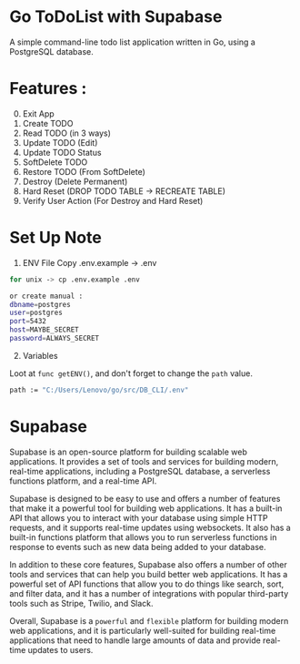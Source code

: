 # Go ToDoList with Supabase

A simple command-line todo list application written in Go, using a PostgreSQL database.

# Features :

0. Exit App
1. Create TODO
2. Read TODO (in 3 ways)
3. Update TODO (Edit)
4. Update TODO Status
5. SoftDelete TODO
6. Restore TODO (From SoftDelete)
7. Destroy (Delete Permanent)
8. Hard Reset (DROP TODO TABLE -> RECREATE TABLE)
9. Verify User Action (For Destroy and Hard Reset)

# Set Up Note

1. ENV File
   Copy .env.example -> .env

```sh
for unix -> cp .env.example .env

or create manual :
dbname=postgres
user=postgres
port=5432
host=MAYBE_SECRET
password=ALWAYS_SECRET
```

2. Variables

Loot at `func getENV()`, and don't forget to change the `path` value.

```sh
path := "C:/Users/Lenovo/go/src/DB_CLI/.env"
```

# Supabase

Supabase is an open-source platform for building scalable web applications. It provides a set of tools and services for building modern, real-time applications, including a PostgreSQL database, a serverless functions platform, and a real-time API.

Supabase is designed to be easy to use and offers a number of features that make it a powerful tool for building web applications. It has a built-in API that allows you to interact with your database using simple HTTP requests, and it supports real-time updates using websockets. It also has a built-in functions platform that allows you to run serverless functions in response to events such as new data being added to your database.

In addition to these core features, Supabase also offers a number of other tools and services that can help you build better web applications. It has a powerful set of API functions that allow you to do things like search, sort, and filter data, and it has a number of integrations with popular third-party tools such as Stripe, Twilio, and Slack.

Overall, Supabase is a `powerful` and `flexible` platform for building modern web applications, and it is particularly well-suited for building real-time applications that need to handle large amounts of data and provide real-time updates to users.
